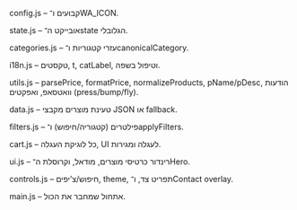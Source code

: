 config.js – קבועים ו־WA_ICON.

state.js – אובייקט ה־state הגלובלי.

categories.js – עזרי קטגוריות ו־canonicalCategory.

i18n.js – טקסטים, t, catLabel, וטיפול בשפה.

utils.js – parsePrice, formatPrice, normalizeProducts, pName/pDesc, הודעות וואטסאפ, ואפקטים (press/bump/fly).

data.js – טעינת מוצרים מקבצי JSON או fallback.

filters.js – פילטרים (קטגוריה/חיפוש) ו־applyFilters.

cart.js – כל לוגיקת העגלה, UI לעגלה ומגירות.

ui.js – רינדור כרטיסי מוצרים, מודאל, וקרוסלת ה־Hero.

controls.js – חיפוש/צ’יפים, theme, תפריט צד, ו־Contact overlay.

main.js – אתחול שמחבר את הכול.